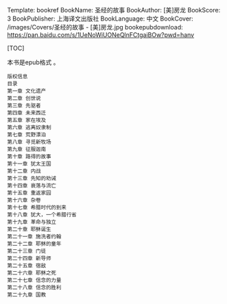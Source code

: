 Template: bookref
BookName: 圣经的故事
BookAuthor: [美]房龙
BookScore: 3
BookPublisher: 上海译文出版社
BookLanguage: 中文
BookCover: /images/Covers/圣经的故事 - [美]房龙.jpg
bookepubdownload: https://pan.baidu.com/s/1UeNoWiUONeQlnFCtgaiBOw?pwd=hanv


[TOC]

本书是epub格式 。


```
版权信息
目录
第一章 文化遗产
第二章 创世说
第三章 先驱者
第四章 未来西迁
第五章 家在埃及
第六章 逃离奴隶制
第七章 荒野漂泊
第八章 寻觅新牧场
第九章 征服迦南
第十章 路得的故事
第十一章 犹太王国
第十二章 内战
第十三章 先知的劝诫
第十四章 衰落与流亡
第十五章 重返家园
第十六章 杂卷
第十七章 希腊时代的到来
第十八章 犹大，一个希腊行省
第十九章 革命与独立
第二十章 耶稣诞生
第二十一章 施洗者约翰
第二十二章 耶稣的童年
第二十三章 门徒
第二十四章 新导师
第二十五章 宿敌
第二十六章 耶稣之死
第二十七章 信念的力量
第二十八章 信念的胜利
第二十九章 国教
```